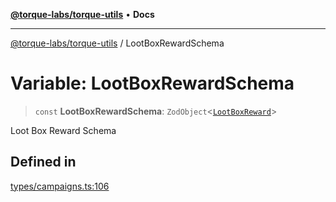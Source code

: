 [**@torque-labs/torque-utils**](../README.md) • **Docs**

***

[@torque-labs/torque-utils](../README.md) / LootBoxRewardSchema

# Variable: LootBoxRewardSchema

> `const` **LootBoxRewardSchema**: `ZodObject`\<[`LootBoxReward`](../type-aliases/LootBoxReward.md)\>

Loot Box Reward Schema

## Defined in

[types/campaigns.ts:106](https://github.com/torque-labs/torque-utils/blob/c76fb4101d477d1e8e6fb4f5de7a277964527c27/types/campaigns.ts#L106)
